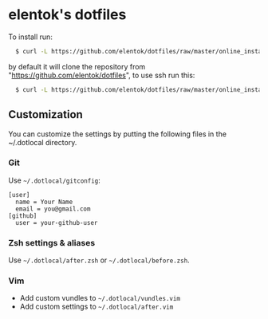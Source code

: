 elentok's dotfiles
=======================

To install run:

```bash
  $ curl -L https://github.com/elentok/dotfiles/raw/master/online_install.sh | bash
```

by default it will clone the repository from "https://github.com/elentok/dotfiles",
to use ssh run this:

```bash
  $ curl -L https://github.com/elentok/dotfiles/raw/master/online_install.sh | bash -s use-ssh
```

Customization
--------------

You can customize the settings by putting the following files in the ~/.dotlocal directory.

### Git

Use `~/.dotlocal/gitconfig`:

```gitconfig
[user]
  name = Your Name
  email = you@gmail.com
[github]
  user = your-github-user
```

### Zsh settings & aliases

Use `~/.dotlocal/after.zsh` or `~/.dotlocal/before.zsh`.

### Vim

* Add custom vundles to `~/.dotlocal/vundles.vim`
* Add custom settings to `~/.dotlocal/after.vim`
